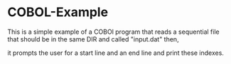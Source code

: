 # COBOL-Example

This is a simple example of a COBOl program that reads a sequential file that should be in the same DIR and called "input.dat" then,

it prompts the user for a start line and an end line and print these indexes.
